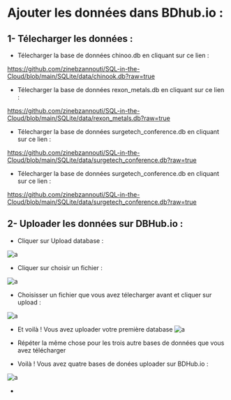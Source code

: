 # Ajouter les données dans BDhub.io :

## 1- Télecharger les données :

- Télecharger la base de données chinoo.db en cliquant sur ce lien :

https://github.com/zinebzannouti/SQL-in-the-Cloud/blob/main/SQLite/data/chinook.db?raw=true

- Télecharger la base de données rexon_metals.db en cliquant sur ce lien :

https://github.com/zinebzannouti/SQL-in-the-Cloud/blob/main/SQLite/data/rexon_metals.db?raw=true

- Télecharger la base de données surgetech_conference.db en cliquant sur ce lien :

https://github.com/zinebzannouti/SQL-in-the-Cloud/blob/main/SQLite/data/surgetech_conference.db?raw=true

- Télecharger la base de données surgetech_conference.db en cliquant sur ce lien :

https://github.com/zinebzannouti/SQL-in-the-Cloud/blob/main/SQLite/data/surgetech_conference.db?raw=true

## 2- Uploader les données sur DBHub.io :

- Cliquer sur Upload database :

![a](https://user-images.githubusercontent.com/78825764/213721159-01d9764b-946b-440b-9cc6-214e3e67366b.jpg)

- Cliquer sur choisir un fichier :

![a](https://user-images.githubusercontent.com/78825764/213720354-e267b984-a697-4089-8dde-964169dcae21.jpg)

- Choisisser un fichier que vous avez télecharger avant et cliquer sur upload :


![a](https://user-images.githubusercontent.com/78825764/213721848-3320cc9b-1b80-4cb0-9422-fa04bc2aad25.jpg)

- Et voilà ! Vous avez uploader votre première database 
![a](https://user-images.githubusercontent.com/78825764/213722149-7cee8bb8-f1f4-465f-b6b3-170504b60260.jpg)

- Répéter la même chose pour les trois autre bases de données que vous avez télécharger 
- Voilà ! Vous avez quatre bases de donées uploader sur BDHub.io : 

![a](https://user-images.githubusercontent.com/78825764/213724554-a4e4f135-e080-49cf-b0eb-9378b86ef575.jpg)


- 
